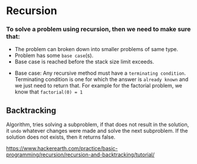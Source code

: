 # Recursion

### To solve a problem using recursion, then we need to make sure that:
- The problem can broken down into smaller problems of same type.
- Problem has some `base case`(s).
- Base case is reached before the stack size limit exceeds.

* Base case:
Any recursive method must have a `terminating condition`. Terminating condition is one for which the answer is `already known` and we just need to return that. For example for the factorial problem, we know that `factorial(0) = 1`


## Backtracking
Algorithm, tries solving a subproblem, if that does not result in the solution, it `undo` whatever changes were made and solve the next subproblem. If the solution does not exists, then it returns false.



https://www.hackerearth.com/practice/basic-programming/recursion/recursion-and-backtracking/tutorial/